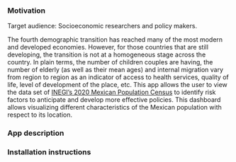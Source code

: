 ### Motivation
Target audience: Socioeconomic researchers and policy makers.

The fourth demographic transition has reached many of the most modern and developed economies. However, for those countries that are still developing, the transition is not at a homogeneous stage across the country. In plain terms, the number of children couples are having, the number of elderly (as well as their mean ages) and internal migration vary from region to region as an indicator of access to health services, quality of life, level of development of the place, etc. This app allows the user to view the data set of [INEGI’s 2020 Mexican Population Census](https://www.inegi.org.mx/app/descarga/ficha.html?tit=326108&ag=0&f=csv) to identify risk factors to anticipate and develop more effective policies. This dashboard allows visualizing different characteristics of the Mexican population with respect to its location.


### App description



### Installation instructions